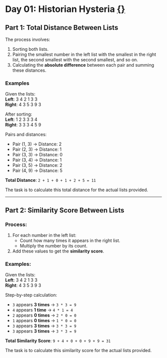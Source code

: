 # Day 01: Historian Hysteria [{}](./day01/)
## Part 1: Total Distance Between Lists

The process involves:
1. Sorting both lists.
2. Pairing the smallest number in the left list with the smallest in the right list, the second smallest with the second smallest, and so on.
3. Calculating the **absolute difference** between each pair and summing these distances.
### Examples
Given the lists: \
**Left**:  3 4 2 1 3 3 \
**Right**: 4 3 5 3 9 3

After sorting: \
**Left**:  1 2 3 3 3 4 \
**Right**: 3 3 3 4 5 9

Pairs and distances:
- Pair (1, 3) → Distance: 2
- Pair (2, 3) → Distance: 1
- Pair (3, 3) → Distance: 0
- Pair (3, 4) → Distance: 1
- Pair (3, 5) → Distance: 2
- Pair (4, 9) → Distance: 5

**Total Distance**: `2 + 1 + 0 + 1 + 2 + 5 = 11`

The task is to calculate this total distance for the actual lists provided.

---

## Part 2: Similarity Score Between Lists

### Process:
1. For each number in the left list:
   - Count how many times it appears in the right list.
   - Multiply the number by its count.
2. Add these values to get the **similarity score**.

### Examples:
Given the lists: \
**Left**:  3 4 2 1 3 3 \
**Right**: 4 3 5 3 9 3

Step-by-step calculation:
- `3` appears **3 times** → `3 * 3 = 9`
- `4` appears **1 time** →  `4 * 1 = 4`
- `2` appears **0 times** → `2 * 0 = 0`
- `1` appears **0 times** → `1 * 0 = 0`
- `3` appears **3 times** → `3 * 3 = 9`
- `3` appears **3 times** → `3 * 3 = 9`

**Total Similarity Score**: `9 + 4 + 0 + 0 + 9 + 9 = 31`

The task is to calculate this similarity score for the actual lists provided.